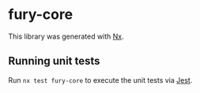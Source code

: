 # fury-core

This library was generated with [Nx](https://nx.dev).


## Running unit tests

Run `nx test fury-core` to execute the unit tests via [Jest](https://jestjs.io).


